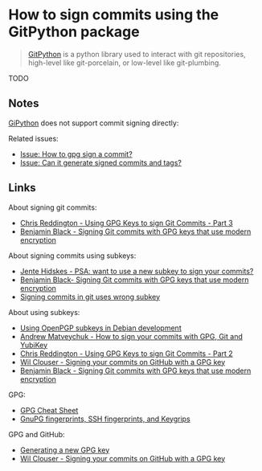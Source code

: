 # How to sign commits using the GitPython package

> [GitPython](https://github.com/gitpython-developers/GitPython) is a python library used to interact with git repositories, high-level like git-porcelain, or low-level like git-plumbing.

TODO

## Notes

[GiPython](https://github.com/gitpython-developers/GitPython) does not support commit signing directly:

Related issues:

- [Issue: How to gpg sign a commit?](https://github.com/gitpython-developers/GitPython/issues/580)
- [Issue: Can it generate signed commits and tags?](https://github.com/gitpython-developers/GitPython/issues/579)

## Links

About signing git commits:

- [Chris Reddington - Using GPG Keys to sign Git Commits - Part 3](https://www.cloudwithchris.com/blog/gpg-git-part-3/)
- [Benjamin Black - Signing Git commits with GPG keys that use modern encryption](https://dev.to/benjaminblack/signing-git-commits-with-modern-encryption-1koh)

About signing commits using subkeys:

- [Jente Hidskes - PSA: want to use a new subkey to sign your commits?](https://www.hjdskes.nl/blog/psa-github-gpg/)
- [Benjamin Black- Signing Git commits with GPG keys that use modern encryption](https://dev.to/benjaminblack/signing-git-commits-with-modern-encryption-1koh)
- [Signing commits in git uses wrong subkey](https://stackoverflow.com/questions/46330629/signing-commits-in-git-uses-wrong-subkey)

About using subkeys:

- [Using OpenPGP subkeys in Debian development](https://wiki.debian.org/Subkeys)
- [Andrew Matveychuk - How to sign your commits with GPG, Git and YubiKey](https://andrewmatveychuk.com/how-to-sign-you-commits-with-gpg-git-and-yubikey/)
- [Chris Reddington - Using GPG Keys to sign Git Commits - Part 2](https://www.cloudwithchris.com/blog/gpg-git-part-2)
- [Wil Clouser - Signing your commits on GitHub with a GPG key](https://micropipes.com/blog/2016/08/31/signing-your-commits-on-github-with-a-gpg-key/)
- [Benjamin Black - Signing Git commits with GPG keys that use modern encryption](https://dev.to/benjaminblack/signing-git-commits-with-modern-encryption-1koh)

GPG:

- [GPG Cheat Sheet](https://gock.net/blog/2020/gpg-cheat-sheet/)
- [GnuPG fingerprints, SSH fingerprints, and Keygrips](https://blog.djoproject.net/2020/05/03/main-differences-between-a-gnupg-fingerprint-a-ssh-fingerprint-and-a-keygrip/)

GPG and GitHub:

- [Generating a new GPG key](https://docs.github.com/en/authentication/managing-commit-signature-verification/generating-a-new-gpg-key)
- [Wil Clouser - Signing your commits on GitHub with a GPG key](https://micropipes.com/blog/2016/08/31/signing-your-commits-on-github-with-a-gpg-key/)
